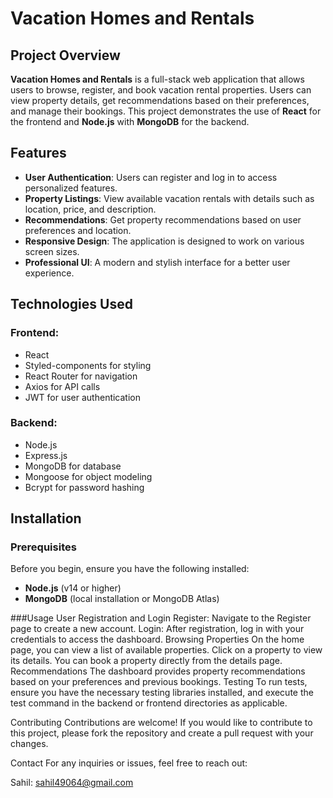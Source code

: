 # Vacation Homes and Rentals

## Project Overview

**Vacation Homes and Rentals** is a full-stack web application that allows users to browse, register, and book vacation rental properties. Users can view property details, get recommendations based on their preferences, and manage their bookings. This project demonstrates the use of **React** for the frontend and **Node.js** with **MongoDB** for the backend.

## Features

- **User Authentication**: Users can register and log in to access personalized features.
- **Property Listings**: View available vacation rentals with details such as location, price, and description.
- **Recommendations**: Get property recommendations based on user preferences and location.
- **Responsive Design**: The application is designed to work on various screen sizes.
- **Professional UI**: A modern and stylish interface for a better user experience.

## Technologies Used

### Frontend:
- React
- Styled-components for styling
- React Router for navigation
- Axios for API calls
- JWT for user authentication

### Backend:
- Node.js
- Express.js
- MongoDB for database
- Mongoose for object modeling
- Bcrypt for password hashing

## Installation

### Prerequisites

Before you begin, ensure you have the following installed:

- **Node.js** (v14 or higher)
- **MongoDB** (local installation or MongoDB Atlas)


###Usage
User Registration and Login
Register: Navigate to the Register page to create a new account.
Login: After registration, log in with your credentials to access the dashboard.
Browsing Properties
On the home page, you can view a list of available properties. Click on a property to view its details.
You can book a property directly from the details page.
Recommendations
The dashboard provides property recommendations based on your preferences and previous bookings.
Testing
To run tests, ensure you have the necessary testing libraries installed, and execute the test command in the backend or frontend directories as applicable.

Contributing
Contributions are welcome! If you would like to contribute to this project, please fork the repository and create a pull request with your changes.

Contact
For any inquiries or issues, feel free to reach out:

Sahil: sahil49064@gmail.com
